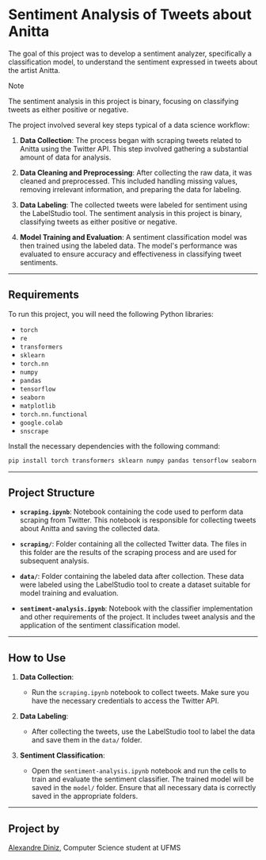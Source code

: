 # Sentiment Analysis of Tweets about Anitta

The goal of this project was to develop a sentiment analyzer, specifically a classification model, to understand the sentiment expressed in tweets about the artist Anitta. 

>[!NOTE]
>The sentiment analysis in this project is binary, focusing on classifying tweets as either positive or negative.

The project involved several key steps typical of a data science workflow:

1. **Data Collection**: The process began with scraping tweets related to Anitta using the Twitter API. This step involved gathering a substantial amount of data for analysis.

2. **Data Cleaning and Preprocessing**: After collecting the raw data, it was cleaned and preprocessed. This included handling missing values, removing irrelevant information, and preparing the data for labeling.

3. **Data Labeling**: The collected tweets were labeled for sentiment using the LabelStudio tool. The sentiment analysis in this project is binary, classifying tweets as either positive or negative.

4. **Model Training and Evaluation**: A sentiment classification model was then trained using the labeled data. The model's performance was evaluated to ensure accuracy and effectiveness in classifying tweet sentiments.

---
## Requirements

To run this project, you will need the following Python libraries:

- `torch`
- `re`
- `transformers`
- `sklearn`
- `torch.nn`
- `numpy`
- `pandas`
- `tensorflow`
- `seaborn`
- `matplotlib`
- `torch.nn.functional`
- `google.colab`
- `snscrape`

Install the necessary dependencies with the following command:

```bash
pip install torch transformers sklearn numpy pandas tensorflow seaborn matplotlib snscrape
```

---
## Project Structure

- **`scraping.ipynb`**: Notebook containing the code used to perform data scraping from Twitter. This notebook is responsible for collecting tweets about Anitta and saving the collected data.

- **`scraping/`**: Folder containing all the collected Twitter data. The files in this folder are the results of the scraping process and are used for subsequent analysis.

- **`data/`**: Folder containing the labeled data after collection. These data were labeled using the LabelStudio tool to create a dataset suitable for model training and evaluation.

- **`sentiment-analysis.ipynb`**: Notebook with the classifier implementation and other requirements of the project. It includes tweet analysis and the application of the sentiment classification model.

---
## How to Use

1. **Data Collection**:
   - Run the `scraping.ipynb` notebook to collect tweets. Make sure you have the necessary credentials to access the Twitter API.

2. **Data Labeling**:
   - After collecting the tweets, use the LabelStudio tool to label the data and save them in the `data/` folder.

3. **Sentiment Classification**:
   - Open the `sentiment-analysis.ipynb` notebook and run the cells to train and evaluate the sentiment classifier. The trained model will be saved in the `model/` folder. Ensure that all necessary data is correctly saved in the appropriate folders.

---
## Project by

[Alexandre Diniz](https://github.com/alexandredsz), Computer Science student at UFMS
